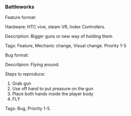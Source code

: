 ### Battleworks

Feature format:

Hardware:
HTC vive, steam VR, Index Controllers.

Description: Bigger guns or new way of holding them

Tags: Feature, Mechanic change, Visual change. Priority 1-5





Bug format:

Descritpion: Flying around.

Steps to reproduce:
1. Grab gun
2. Use off hand to put preasure on the gun
3. Place both hands inside the player body
4. FLY

Tags: Bug, Priority 1-5.
